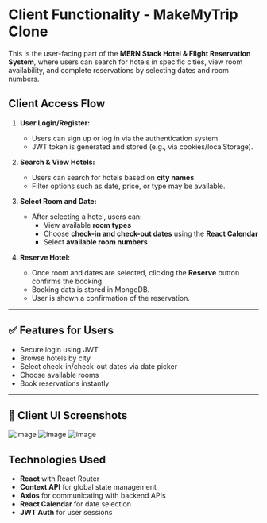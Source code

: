 # Client Functionality - MakeMyTrip Clone

This is the user-facing part of the **MERN Stack Hotel & Flight Reservation System**, where users can search for hotels in specific cities, view room availability, and complete reservations by selecting dates and room numbers.


## Client Access Flow

1. **User Login/Register:**
   - Users can sign up or log in via the authentication system.
   - JWT token is generated and stored (e.g., via cookies/localStorage).

2. **Search & View Hotels:**
   - Users can search for hotels based on **city names**.
   - Filter options such as date, price, or type may be available.

3. **Select Room and Date:**
   - After selecting a hotel, users can:
     - View available **room types**
     - Choose **check-in and check-out dates** using the **React Calendar**
     - Select **available room numbers**

4. **Reserve Hotel:**
   - Once room and dates are selected, clicking the **Reserve** button confirms the booking.
   - Booking data is stored in MongoDB.
   - User is shown a confirmation of the reservation.

---

## ✅ Features for Users

- Secure login using JWT
- Browse hotels by city
- Select check-in/check-out dates via date picker
- Choose available rooms
- Book reservations instantly
---

## 📸 Client UI Screenshots
![image](https://github.com/user-attachments/assets/70030b87-7c32-4270-a58a-c70ae2e73018)
![image](https://github.com/user-attachments/assets/ce918eac-d1bf-4c27-ab63-1543fe78b341)
![image](https://github.com/user-attachments/assets/3ef51cfc-3016-40ba-a709-733ce46ed45a)


## Technologies Used

- **React** with React Router
- **Context API** for global state management
- **Axios** for communicating with backend APIs
- **React Calendar** for date selection
- **JWT Auth** for user sessions

